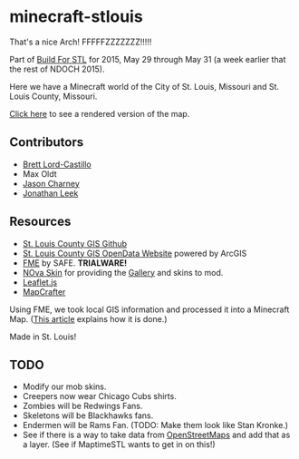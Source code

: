 # minecraft-stlouis
That's a nice Arch! FFFFFZZZZZZZ!!!!!

Part of [Build For STL](http://buildforstl.org/) for 2015, May 29 through May 31 (a week earlier that the rest of NDOCH 2015).

Here we have a Minecraft world of the City of St. Louis, Missouri and St. Louis County, Missouri.

[Click here](http://opendatastl.github.io/minecraft-stlouis/output/) to see a rendered version of the map.

## Contributors
* [Brett Lord-Castillo](https://github.com/blordcastillo)
* Max Oldt
* [Jason Charney](https://github.com/jrcharney)
* [Jonathan Leek](https://github.com/jonathanleek)

## Resources
* [St. Louis County GIS Github](https://github.com/stlouisco/stlouisco-gis)
* [St. Louis County GIS OpenData Website](http://openstlco.stlcogis.opendata.arcgis.com/) powered by ArcGIS
* [FME](http://www.safe.com/fme/fme-desktop/trial-download/) by SAFE. **TRIALWARE!**
* [NOva Skin](http://novaskin.me/) for providing the [Gallery](http://minecraft.novaskin.me/gallery) and skins to mod.
* [Leaflet.js](http://leafletjs.com/)
* [MapCrafter](http://mapcrafter.org/)

Using FME, we took local GIS information and processed it into a Minecraft Map. ([This article](https://knowledge.safe.com/articles/Samples_and_Demos/How-to-make-Minecraft-worlds) explains how it is done.)

Made in St. Louis!

## TODO
* Modify our mob skins.
* Creepers now wear Chicago Cubs shirts.
* Zombies will be Redwings Fans.
* Skeletons will be Blackhawks fans.
* Endermen will be Rams Fan. (TODO: Make them look like Stan Kronke.)
* See if there is a way to take data from [OpenStreetMaps](Openstreetmap.org) and add that as a layer. (See if MaptimeSTL wants to get in on this!)